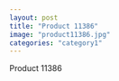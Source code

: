 ```yaml
---
layout: post
title: "Product 11386"
image: "product11386.jpg"
categories: "category1"
---
```

Product 11386

